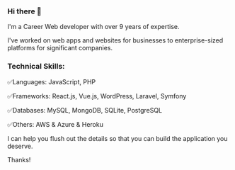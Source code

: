 ### Hi there 👋

I'm a Career Web developer with over 9 years of expertise.

I've worked on web apps and websites for businesses to enterprise-sized platforms for significant companies.

### Technical Skills:

✅Languages: JavaScript, PHP

✅Frameworks: React.js, Vue.js, WordPress, Laravel, Symfony

✅Databases: MySQL, MongoDB, SQLite, PostgreSQL

✅Others: AWS & Azure & Heroku

I can help you flush out the details so that you can build the application you deserve.

Thanks!




